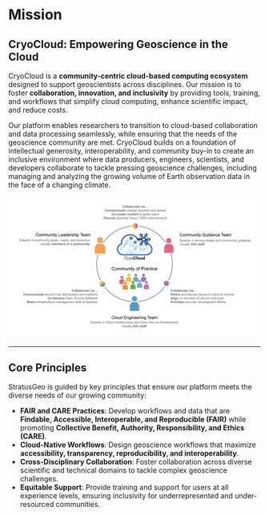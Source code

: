 # Mission

## CryoCloud: Empowering Geoscience in the Cloud

CryoCloud is a **community-centric cloud-based computing ecosystem** designed to support geoscientists across disciplines. Our mission is to foster **collaboration, innovation, and inclusivity** by providing tools, training, and workflows that simplify cloud computing, enhance scientific impact, and reduce costs.

Our platform enables researchers to transition to cloud-based collaboration and data processing seamlessly, while ensuring that the needs of the geoscience community are met. CryoCloud builds on a foundation of intellectual generosity, interoperability, and community buy-in to create an inclusive environment where data producers, engineers, scientists, and developers collaborate to tackle pressing geoscience challenges, including managing and analyzing the growing volume of Earth observation data in the face of a changing climate.

![Community of Practice](../img/communityprac.png)

---

## Core Principles

StratusGeo is guided by key principles that ensure our platform meets the diverse needs of our growing community:

- **FAIR and CARE Practices**: Develop workflows and data that are **Findable, Accessible, Interoperable, and Reproducible (FAIR)** while promoting **Collective Benefit, Authority, Responsibility, and Ethics (CARE)**.
- **Cloud-Native Workflows**: Design geoscience workflows that maximize **accessibility, transparency, reproducibility, and interoperability**.
- **Cross-Disciplinary Collaboration**: Foster collaboration across diverse scientific and technical domains to tackle complex geoscience challenges.
- **Equitable Support**: Provide training and support for users at all experience levels, ensuring inclusivity for underrepresented and under-resourced communities.

